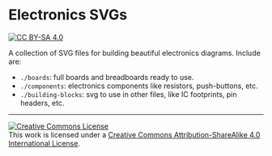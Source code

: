# Electronics SVGs

[![CC BY-SA 4.0](https://img.shields.io/badge/License-CC%20BY--SA%204.0-lightgrey)](http://creativecommons.org/licenses/by-sa/4.0/)

A collection of SVG files for building beautiful electronics diagrams. Include are:

- `./boards`: full boards and breadboards ready to use.
- `./components`: electronics components like resistors, push-buttons, etc.
- `./building-blocks`: svg to use in other files, like IC footprints, pin headers, etc.

---

<a rel="license" href="http://creativecommons.org/licenses/by-sa/4.0/"><img alt="Creative Commons License" style="border-width:0" src="https://i.creativecommons.org/l/by-sa/4.0/88x31.png" /></a><br />This work is licensed under a <a rel="license" href="http://creativecommons.org/licenses/by-sa/4.0/">Creative Commons Attribution-ShareAlike 4.0 International License</a>.
